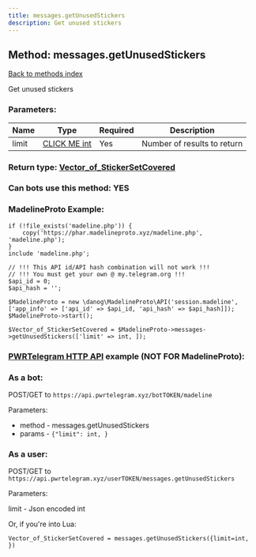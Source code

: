 ```yaml
---
title: messages.getUnusedStickers
description: Get unused stickers
---
```

## Method: messages.getUnusedStickers  
[Back to methods index](index.md)


Get unused stickers

### Parameters:

| Name     |    Type       | Required | Description |
|----------|---------------|----------|-------------|
|limit|[CLICK ME int](../types/int.md) | Yes|Number of results to return|


### Return type: [Vector\_of\_StickerSetCovered](../types/StickerSetCovered.md)

### Can bots use this method: **YES**


### MadelineProto Example:


```
if (!file_exists('madeline.php')) {
    copy('https://phar.madelineproto.xyz/madeline.php', 'madeline.php');
}
include 'madeline.php';

// !!! This API id/API hash combination will not work !!!
// !!! You must get your own @ my.telegram.org !!!
$api_id = 0;
$api_hash = '';

$MadelineProto = new \danog\MadelineProto\API('session.madeline', ['app_info' => ['api_id' => $api_id, 'api_hash' => $api_hash]]);
$MadelineProto->start();

$Vector_of_StickerSetCovered = $MadelineProto->messages->getUnusedStickers(['limit' => int, ]);
```

### [PWRTelegram HTTP API](https://pwrtelegram.xyz) example (NOT FOR MadelineProto):

### As a bot:

POST/GET to `https://api.pwrtelegram.xyz/botTOKEN/madeline`

Parameters:

* method - messages.getUnusedStickers
* params - `{"limit": int, }`



### As a user:

POST/GET to `https://api.pwrtelegram.xyz/userTOKEN/messages.getUnusedStickers`

Parameters:

limit - Json encoded int




Or, if you're into Lua:

```
Vector_of_StickerSetCovered = messages.getUnusedStickers({limit=int, })
```

